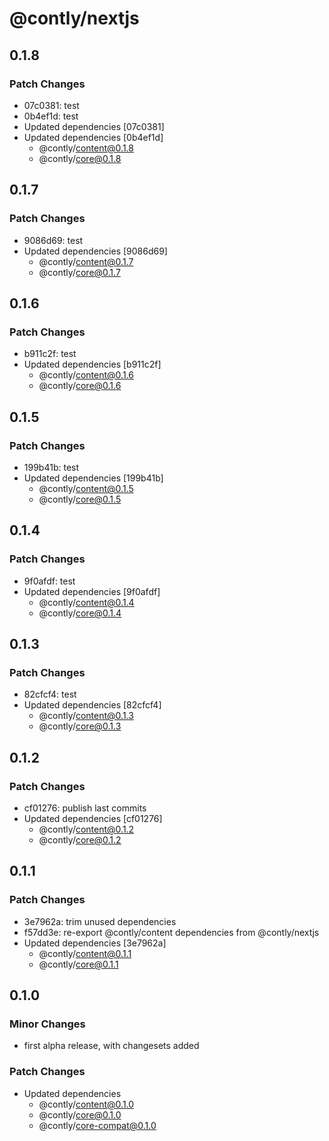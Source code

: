 # @contly/nextjs

## 0.1.8

### Patch Changes

- 07c0381: test
- 0b4ef1d: test
- Updated dependencies [07c0381]
- Updated dependencies [0b4ef1d]
  - @contly/content@0.1.8
  - @contly/core@0.1.8

## 0.1.7

### Patch Changes

- 9086d69: test
- Updated dependencies [9086d69]
  - @contly/content@0.1.7
  - @contly/core@0.1.7

## 0.1.6

### Patch Changes

- b911c2f: test
- Updated dependencies [b911c2f]
  - @contly/content@0.1.6
  - @contly/core@0.1.6

## 0.1.5

### Patch Changes

- 199b41b: test
- Updated dependencies [199b41b]
  - @contly/content@0.1.5
  - @contly/core@0.1.5

## 0.1.4

### Patch Changes

- 9f0afdf: test
- Updated dependencies [9f0afdf]
  - @contly/content@0.1.4
  - @contly/core@0.1.4

## 0.1.3

### Patch Changes

- 82cfcf4: test
- Updated dependencies [82cfcf4]
  - @contly/content@0.1.3
  - @contly/core@0.1.3

## 0.1.2

### Patch Changes

- cf01276: publish last commits
- Updated dependencies [cf01276]
  - @contly/content@0.1.2
  - @contly/core@0.1.2

## 0.1.1

### Patch Changes

- 3e7962a: trim unused dependencies
- f57dd3e: re-export @contly/content dependencies from @contly/nextjs
- Updated dependencies [3e7962a]
  - @contly/content@0.1.1
  - @contly/core@0.1.1

## 0.1.0

### Minor Changes

- first alpha release, with changesets added

### Patch Changes

- Updated dependencies
  - @contly/content@0.1.0
  - @contly/core@0.1.0
  - @contly/core-compat@0.1.0

